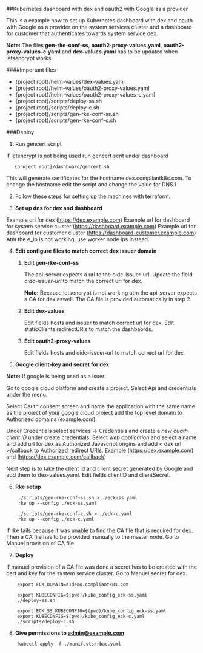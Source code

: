 ##Kubernetes dashboard with dex and oauth2 with Google as a provider

This is a example how to set up Kubernetes dashboard with dex and oauth with Google as a provider on the system services cluster and a dashboard for customer that authenticates towards system service dex.

**Note:** The files **gen-rke-conf-ss**, **oauth2-proxy-values.yaml**, **oauth2-proxy-values-c.yaml** and **dex-values.yaml** has to be updated when letsencrypt works.

####Important files
* {project root}/helm-values/dex-values.yaml
* {project root}/helm-values/oauth2-proxy-values.yaml
* {project root}/helm-values/oauth2-proxy-values-c.yaml
* {project root}/scripts/deploy-ss.sh
* {project root}/scripts/deploy-c.sh
* {project root}/scripts/gen-rke-conf-ss.sh
* {project root}/scripts/gen-rke-conf-c.sh

###Deploy
1. Run gencert script

If letencrypt is not being used run gencert scrit under dashboard

       {project root}/dashboard/gencert.sh 

This will generate certificates for the hostname dex.compliantk8s.com. To change the hostname edit the script and change the value for DNS.1


2. Follow [these steps](https://bitbucket.org/elastisys/a1-demo/src/master/terraform/) for setting up the machines with terraform.

3. **Set up dns for dex and dashboard**

Example url for dex (https://dex.example.com)
Example url for dashboard for system service cluster (https://dashboard.example.com)
Example url for dashboard for customer cluster (https://dashboard-customer.example.com)
Atm the e_ip is not working, use worker node ips instead.

4. **Edit configure files to match correct dex issuer domain**

   1.  **Edit gen-rke-conf-ss**

        The api-server expects a url to the oidc-issuer-url. Update the field *oidc-issuer-url* to match the correct url for dex.

        **Note:** Because letsencrypt is not working atm the api-server expects a CA for dex aswell. The CA file is provided automatically in step 2.

    2. **Edit dex-values**

        Edit fields hosts and issuer to match correct url for dex. Edit staticClients redirectURIs to match the dashbaords.

   3. **Edit oauth2-proxy-values**

        Edit fields hosts and oidc-issuer-url to match correct url for dex.
    
5. **Google client-key and secret for dex**

**Note:** If google is being used as a isuer.

Go to google cloud platform and create a project. Select Api and credentials under the menu.

Select Oauth consent screen and name the application with the same name as the project of your google cloud project add the top level domain to Authorized domains (example.com). 

Under Credentials select services -> Credentials and create a *new ouath client ID* under create credentials. Select *web application* and select a name and add url for dex as  Authorized Javascript origins and add < dex url >/callback to Authorized redirect URIs. Example (https://dex.example.com) and (https://dex.example.com/callback)

Next step is to take the client id and client secret generated by Google and add them to dex-values.yaml. Edit fields clientID and clientSecret.

6. **Rke setup**

        ./scripts/gen-rke-conf-ss.sh > ./eck-ss.yaml
        rke up --config ./eck-ss.yaml

        ./scripts/gen-rke-conf-c.sh > ./eck-c.yaml
        rke up --config ./eck-c.yaml

If rke fails because it was unable to find the CA file that is required for dex. Then a CA file has to be provided manually to the master node. Go to Manuel provision of CA file

7. **Deploy**

If manuel provision of a CA file was done a secret has to be created with the cert and key for the system service cluster. Go to Manuel secret for dex.

        export ECK_DOMAIN=a1demo.compliantk8s.com

        export KUBECONFIG=$(pwd)/kube_config_eck-ss.yaml
        ./deploy-ss.sh

        export ECK_SS_KUBECONFIG=$(pwd)/kube_config_eck-ss.yaml
        export KUBECONFIG=$(pwd)/kube_config_eck-c.yaml
        ./scripts/deploy-c.sh    
8. **Give permissions to admin@example.com**

        kubectl apply -f ./manifests/rbac.yaml